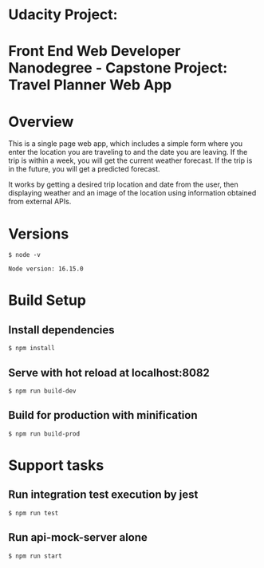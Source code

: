 # Udacity Project: 
# Front End Web Developer Nanodegree - Capstone Project: Travel Planner Web App

# Overview

This is a single page web app, which includes a simple form where you enter the location you are traveling to and the date you are leaving. If the trip is within a week, you will get the current weather forecast. If the trip is in the future, you will get a predicted forecast.

It works by getting a desired trip location and date from the user, then displaying weather and an image of the location using information obtained from external APIs.

# Versions
```
$ node -v

Node version: 16.15.0
```

# Build Setup
## Install dependencies

```
$ npm install
```

## Serve with hot reload at localhost:8082

```
$ npm run build-dev
```

## Build for production with minification

```
$ npm run build-prod
```


# Support tasks

## Run integration test execution by jest

```
$ npm run test
```

## Run api-mock-server alone

```
$ npm run start
```


